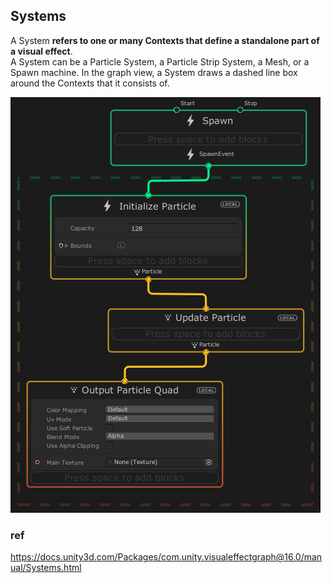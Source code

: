 ## Systems

A System **refers to one or many Contexts that define a standalone part of a visual effect**. \
A System can be a Particle System, a Particle Strip System, a Mesh, or a Spawn machine. In the graph view, a System draws a dashed line box around the Contexts that it consists of.


![](./img/SystemDrawBox.png)

### ref
https://docs.unity3d.com/Packages/com.unity.visualeffectgraph@16.0/manual/Systems.html
